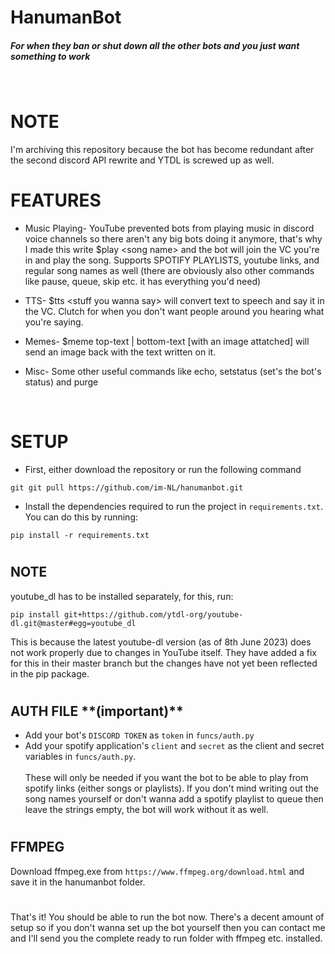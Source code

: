 # HanumanBot

##### For when they ban or shut down all the other bots and you just want something to work
<br>

# NOTE
I'm archiving this repository because the bot has become redundant after the second discord API rewrite and YTDL is screwed up as well.

# FEATURES
- Music Playing- YouTube prevented bots from playing music in discord voice channels so there aren't any big bots doing it anymore, that's why I made this write $play \<song name> and the bot will join the VC you're in and play the song. Supports SPOTIFY PLAYLISTS, youtube links, and regular song names as well (there are obviously also other commands like pause, queue, skip etc. it has everything you'd need)

- TTS- $tts \<stuff you wanna say> will convert text to speech and say it in the VC. Clutch for when you don't want people around you hearing what you're saying.

- Memes- $meme top-text | bottom-text [with an image attatched] will send an image back with the text written on it.

- Misc- Some other useful commands like echo, setstatus (set's the bot's status) and purge

<br>

# SETUP
- First, either download the repository or run the following command 
```
git git pull https://github.com/im-NL/hanumanbot.git
```

- Install the dependencies required to run the project in `requirements.txt`. You can do this by running:
```
pip install -r requirements.txt
```
#

## **NOTE**
youtube_dl has to be installed separately, for this, run:
```
pip install git+https://github.com/ytdl-org/youtube-dl.git@master#egg=youtube_dl
```
This is because the latest youtube-dl version (as of 8th June 2023) does not work properly due to changes in YouTube itself. They have added a fix
for this in their master branch but the changes have not yet been reflected in the pip package.

#

## **AUTH FILE** \**(important)**
- Add your bot's `DISCORD TOKEN` as `token` in ``funcs/auth.py`` 
- Add your spotify application's `client` and `secret` as the client and secret variables in ``funcs/auth.py``. <br><br>
These will only be needed if you want the bot to be able to play from spotify links (either songs or playlists). If you don't mind writing out the song names yourself or don't wanna add a spotify playlist to queue then leave the strings empty, the bot will work without it as well.
#
## **FFMPEG** 
Download ffmpeg.exe from ``https://www.ffmpeg.org/download.html`` and save it in the hanumanbot folder.

#

That's it! You should be able to run the bot now. There's a decent amount of setup so if you don't wanna set up the bot yourself then you can contact me and I'll send you the complete ready to run folder with ffmpeg etc. installed.

